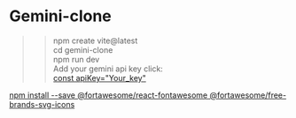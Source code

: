 ﻿# Gemini-clone
>>npm create vite@latest <br>
>>cd gemini-clone  <br>
>>npm run dev  <br>
Add your gemini api key 
click:<a href="https://aistudio.google.com/">  <br>
const apiKey="Your_key"  <br>

npm install --save @fortawesome/react-fontawesome @fortawesome/free-brands-svg-icons
